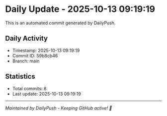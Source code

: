 # Daily Update - 2025-10-13 09:19:19

This is an automated commit generated by DailyPush.

## Daily Activity
- Timestamp: 2025-10-13 09:19:19
- Commit ID: 59b8cb46
- Branch: main

## Statistics
- Total commits: 8
- Last update: 2025-10-13 09:19:19

---
*Maintained by DailyPush - Keeping GitHub active! 🚀*

